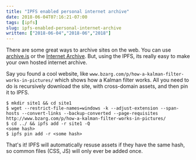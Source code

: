 ```yaml
---
title: "IPFS enabled personal internet archive"
date: 2018-06-04T07:16:21-07:00
tags: [ipfs]
slug: ipfs-enabled-personal-internet-archive
written: ["2018-06-04","2018-06","2018"]
---
```


There are some great ways to archive sites on the web. You can use [archive.is](http://archive.is/) or the [Internet Archive](http://archive.org/web/). But, using the IPFS, its really easy to make your own hosted internet archive.

Say you found a cool website, like `www.bzarg.com/p/how-a-kalman-filter-works-in-pictures/` which shows how a Kalman filter works. All you need to do is recursively download the site, with cross-domain assets, and then pin it to IPFS. 

```
$ mkdir site1 && cd site1
$ wget --restrict-file-names=windows -k --adjust-extension --span-hosts --convert-links --backup-converted --page-requisites http://www.bzarg.com/p/how-a-kalman-filter-works-in-pictures/ 
$ cd ../ && ipfs add -r site1 -Q
<some hash>
$ ipfs pin add -r <some hash>
```

That's it! IPFS will automatically resuse assets if they have the same hash, so common files (CSS, JS) will only ever be added once.
